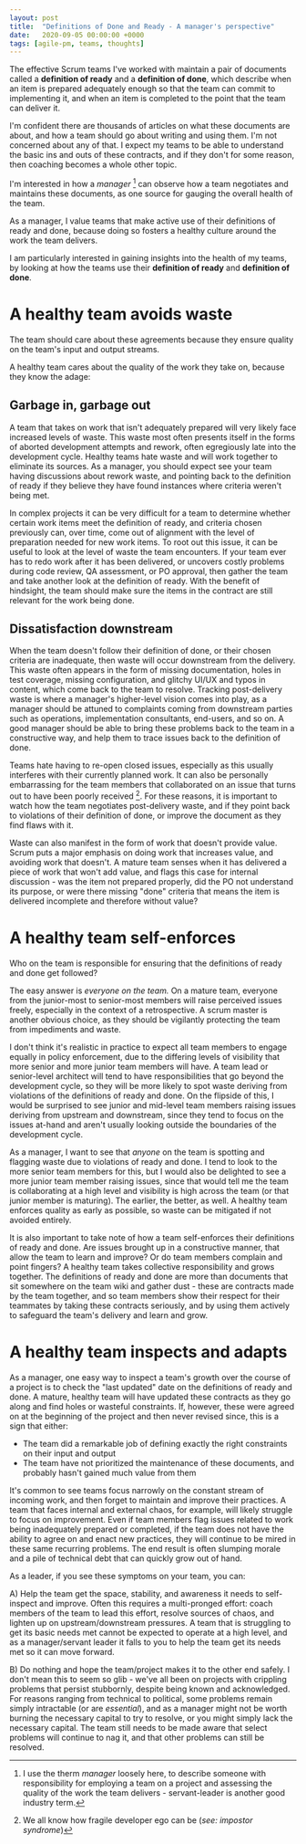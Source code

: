```yaml
---
layout: post
title:  "Definitions of Done and Ready - A manager's perspective"
date:   2020-09-05 00:00:00 +0000
tags: [agile-pm, teams, thoughts]
---
```


The effective Scrum teams I've worked with maintain a pair of documents called a **definition of ready** and a **definition of done**, which describe when an item is prepared adequately enough so that the team can commit to implementing it, and when an item is completed to the point that the team can deliver it.

I'm confident there are thousands of articles on what these documents are about, and how a team should go about writing and using them. I'm not concerned about any of that. I expect my teams to be able to understand the basic ins and outs of these contracts, and if they don't for some reason, then coaching becomes a whole other topic.

I'm interested in how a *manager* [^1] can observe how a team negotiates and maintains these documents, as one source for gauging the overall health of the team. 

As a manager, I value teams that make active use of their definitions of ready and done, because doing so fosters a healthy culture around the work the team delivers.

I am particularly interested in gaining insights into the health of my teams, by looking at how the teams use their **definition of ready** and **definition of done**.

# A healthy team avoids waste

 The team should care about these agreements because they ensure quality on the team's input and output streams.

A healthy team cares about the quality of the work they take on, because they know the adage:

## Garbage in, garbage out

A team that takes on work that isn't adequately prepared will very likely face increased levels of waste. This waste most often presents itself in the forms of aborted development attempts and rework, often egregiously late into the development cycle. Healthy teams hate waste and will work together to eliminate its sources. As a manager, you should expect see your team having discussions about rework waste, and pointing back to the definition of ready if they believe they have found instances where criteria weren't being met.

In complex projects it can be very difficult for a team to determine whether certain work items meet the definition of ready, and criteria chosen previously can, over time, come out of alignment with the level of preparation needed for new work items. To root out this issue, it can be useful to look at the level of waste the team encounters. If your team ever has to redo work after it has been delivered, or uncovers costly problems during code review, QA assessment, or PO approval, then gather the team and take another look at the definition of ready. With the benefit of hindsight, the team should make sure the items in the contract are still relevant for the work being done.

## Dissatisfaction downstream

When the team doesn't follow their definition of done, or their chosen criteria are inadequate, then waste will occur downstream from the delivery. This waste often appears in the form of missing documentation, holes in test coverage, missing configuration, and glitchy UI/UX and typos in content, which come back to the team to resolve. Tracking post-delivery waste is where a manager's higher-level vision comes into play, as a manager should be attuned to complaints coming from downstream parties such as operations, implementation consultants, end-users, and so on. A good manager should be able to bring these problems back to the team in a constructive way, and help them to trace issues back to the definition of done.

Teams hate having to re-open closed issues, especially as this usually interferes with their currently planned work. It can also be personally embarrassing for the team members that collaborated on an issue that turns out to have been poorly received [^2]. For these reasons, it is important to watch how the team negotiates post-delivery waste, and if they point back to violations of their definition of done, or improve the document as they find flaws with it.

Waste can also manifest in the form of work that doesn't provide value. Scrum puts a major emphasis on doing work that increases value, and avoiding work that doesn't. A mature team senses when it has delivered a piece of work that won't add value, and flags this case for internal discussion - was the item not prepared properly, did the PO not understand its purpose, or were there missing "done" criteria that means the item is delivered incomplete and therefore without value?

# A healthy team self-enforces

Who on the team is responsible for ensuring that the definitions of ready and done get followed? 

The easy answer is *everyone on the team.* On a mature team, everyone from the junior-most to senior-most members will raise perceived issues freely, especially in the context of a retrospective. A scrum master is another obvious choice, as they should be vigilantly protecting the team from impediments and waste.

I don't think it's realistic in practice to expect all team members to engage equally in policy enforcement, due to the differing levels of visibility that more senior and more junior team members will have. A team lead or senior-level architect will tend to have responsibilities that go beyond the development cycle, so they will be more likely to spot waste deriving from violations of the definitions of ready and done. On the flipside of this, I would be surprised to see junior and mid-level team members raising issues deriving from upstream and downstream, since they tend to focus on the issues at-hand and aren't usually looking outside the boundaries of the development cycle.

As a manager, I want to see that *anyone* on the team is spotting and flagging waste due to violations of ready and done. I tend to look to the more senior team members for this, but I would also be delighted to see a more junior team member raising issues, since that would tell me the team is collaborating at a high level and visibility is high across the team (or that junior member is maturing). The earlier, the better, as well. A healthy team enforces quality as early as possible, so waste can be mitigated if not avoided entirely.

It is also important to take note of how a team self-enforces their definitions of ready and done. Are issues brought up in a constructive manner, that allow the team to learn and improve? Or do team members complain and point fingers? A healthy team takes collective responsibility and grows together. The definitions of ready and done are more than documents that sit somewhere on the team wiki and gather dust - these are contracts made by the team together, and so team members show their respect for their teammates by taking these contracts seriously, and by using them actively to safeguard the team's delivery and learn and grow. 

# A healthy team inspects and adapts

As a manager, one easy way to inspect a team's growth over the course of a project is to check the "last updated" date on the definitions of ready and done. A mature, healthy team will have updated these contracts as they go along and find holes or wasteful constraints. If, however, these were agreed on at the beginning of the project and then never revised since, this is a sign that either:

- The team did a remarkable job of defining exactly the right constraints on their input and output
- The team have not prioritized the maintenance of these documents, and probably hasn't gained much value from them

It's common to see teams focus narrowly on the constant stream of incoming work, and then forget to maintain and improve their practices. A team that faces internal and external chaos, for example, will likely struggle to focus on improvement. Even if team members flag issues related to work being inadequately prepared or completed, if the team does not have the ability to agree on and enact new practices, they will continue to be mired in these same recurring problems. The end result is often slumping morale and a pile of technical debt that can quickly grow out of hand.

As a leader, if you see these symptoms on your team, you can:

A) Help the team get the space, stability, and awareness it needs to self-inspect and improve. Often this requires a multi-pronged effort: coach members of the team to lead this effort, resolve sources of chaos, and lighten up on upstream/downstream pressures. A team that is struggling to get its basic needs met cannot be expected to operate at a high level, and as a manager/servant leader it falls to you to help the team get its needs met so it can move forward.   

B) Do nothing and hope the team/project makes it to the other end safely. I don't mean this to seem so glib - we've all been on projects with crippling problems that persist stubbornly, despite being known and acknowledged. For reasons ranging from technical to political, some problems remain simply intractable (or are *essential*), and as a manager might not be worth burning the necessary capital to try to resolve, or you might simply lack the necessary capital. The team still needs to be made aware that select problems will continue to nag it, and that other problems can still be resolved.  

[^1]: I use the therm *manager* loosely here, to describe someone with responsibility for employing a team on a project and assessing the quality of the work the team delivers - servant-leader is another good industry term.
[^2]: We all know how fragile developer ego can be (*see: impostor syndrome*)